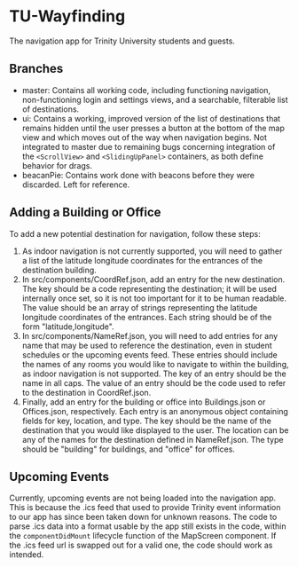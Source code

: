 # TU-Wayfinding

The navigation app for Trinity University students and guests. 

## Branches

* master: Contains all working code, including functioning navigation, non-functioning login and settings views, and a searchable, filterable list of destinations.
* ui: Contains a working, improved version of the list of destinations that remains hidden until the user presses a button at the bottom of the map view and which moves out of the way when navigation begins. Not integrated to master due to remaining bugs concerning integration of the `<ScrollView>` and `<SlidingUpPanel>` containers, as both define behavior for drags.
* beacanPie: Contains work done with beacons before they were discarded. Left for reference.

## Adding a Building or Office

To add a new potential destination for navigation, follow these steps:
1. As indoor navigation is not currently supported, you will need to gather a list of the latitude longitude coordinates for the entrances of the destination building. 
2. In src/components/CoordRef.json, add an entry for the new destination. The key should be a code representing the destination; it will be used internally once set, so it is not too important for it to be human readable. The value should be an array of strings representing the latitude longitude coordinates of the entrances. Each string should be of the form "latitude,longitude".
3. In src/components/NameRef.json, you will need to add entries for any name that may be used to reference the destination, even in student schedules or the upcoming events feed. These entries should include the names of any rooms you would like to navigate to within the building, as indoor navigation is not supported. The key of an entry should be the name in all caps. The value of an entry should be the code used to refer to the destination in CoordRef.json.
4. Finally, add an entry for the building or office into Buildings.json or Offices.json, respectively. Each entry is an anonymous object containing fields for key, location, and type. The key should be the name of the destination that you would like displayed to the user. The location can be any of the names for the destination defined in NameRef.json. The type should be "building" for buildings, and "office" for offices.

## Upcoming Events

Currently, upcoming events are not being loaded into the navigation app. This is because the .ics feed that used to provide Trinity event information to our app has since been taken down for unknown reasons. The code to parse .ics data into a format usable by the app still exists in the code, within the `componentDidMount` lifecycle function of the MapScreen component. If the .ics feed url is swapped out for a valid one, the code should work as intended.

